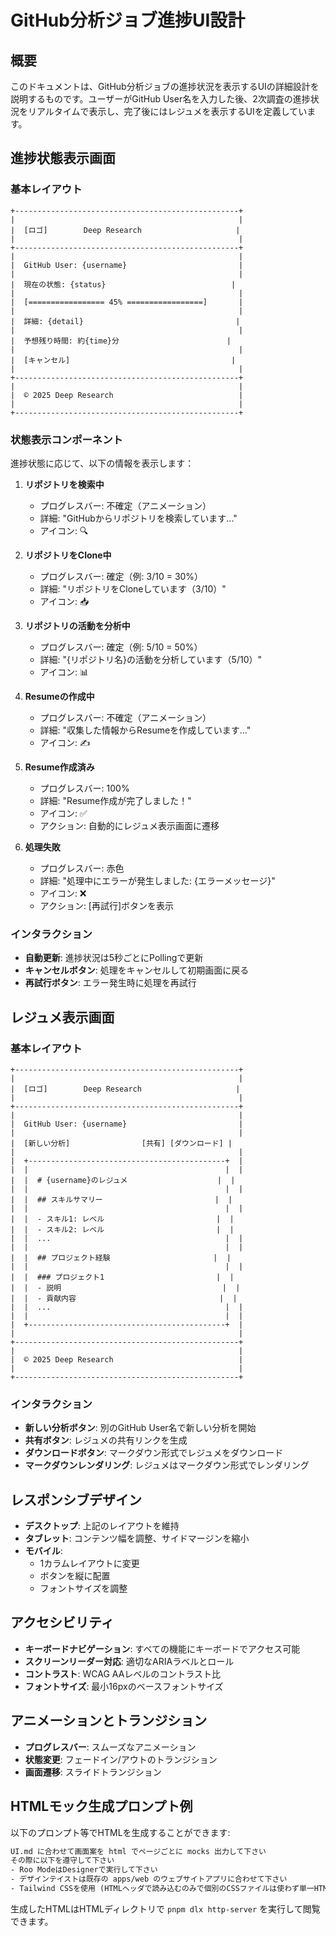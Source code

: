 # GitHub分析ジョブ進捗UI設計

## 概要

このドキュメントは、GitHub分析ジョブの進捗状況を表示するUIの詳細設計を説明するものです。ユーザーがGitHub User名を入力した後、2次調査の進捗状況をリアルタイムで表示し、完了後にはレジュメを表示するUIを定義しています。

## 進捗状態表示画面

### 基本レイアウト

```
+--------------------------------------------------+
|                                                  |
|  [ロゴ]        Deep Research                     |
|                                                  |
+--------------------------------------------------+
|                                                  |
|  GitHub User: {username}                         |
|                                                  |
|  現在の状態: {status}                            |
|                                                  |
|  [================= 45% =================]       |
|                                                  |
|  詳細: {detail}                                  |
|                                                  |
|  予想残り時間: 約{time}分                        |
|                                                  |
|  [キャンセル]                                    |
|                                                  |
+--------------------------------------------------+
|                                                  |
|  © 2025 Deep Research                            |
|                                                  |
+--------------------------------------------------+
```

### 状態表示コンポーネント

進捗状態に応じて、以下の情報を表示します：

1. **リポジトリを検索中**
   - プログレスバー: 不確定（アニメーション）
   - 詳細: "GitHubからリポジトリを検索しています..."
   - アイコン: 🔍

2. **リポジトリをClone中**
   - プログレスバー: 確定（例: 3/10 = 30%）
   - 詳細: "リポジトリをCloneしています（3/10）"
   - アイコン: 📥

3. **リポジトリの活動を分析中**
   - プログレスバー: 確定（例: 5/10 = 50%）
   - 詳細: "{リポジトリ名}の活動を分析しています（5/10）"
   - アイコン: 📊

4. **Resumeの作成中**
   - プログレスバー: 不確定（アニメーション）
   - 詳細: "収集した情報からResumeを作成しています..."
   - アイコン: ✍️

5. **Resume作成済み**
   - プログレスバー: 100%
   - 詳細: "Resume作成が完了しました！"
   - アイコン: ✅
   - アクション: 自動的にレジュメ表示画面に遷移

6. **処理失敗**
   - プログレスバー: 赤色
   - 詳細: "処理中にエラーが発生しました: {エラーメッセージ}"
   - アイコン: ❌
   - アクション: [再試行]ボタンを表示

### インタラクション

- **自動更新**: 進捗状況は5秒ごとにPollingで更新
- **キャンセルボタン**: 処理をキャンセルして初期画面に戻る
- **再試行ボタン**: エラー発生時に処理を再試行

## レジュメ表示画面

### 基本レイアウト

```
+--------------------------------------------------+
|                                                  |
|  [ロゴ]        Deep Research                     |
|                                                  |
+--------------------------------------------------+
|                                                  |
|  GitHub User: {username}                         |
|                                                  |
|  [新しい分析]                [共有] [ダウンロード] |
|                                                  |
|  +--------------------------------------------+  |
|  |                                            |  |
|  |  # {username}のレジュメ                    |  |
|  |                                            |  |
|  |  ## スキルサマリー                         |  |
|  |                                            |  |
|  |  - スキル1: レベル                         |  |
|  |  - スキル2: レベル                         |  |
|  |  ...                                       |  |
|  |                                            |  |
|  |  ## プロジェクト経験                       |  |
|  |                                            |  |
|  |  ### プロジェクト1                         |  |
|  |  - 説明                                    |  |
|  |  - 貢献内容                                |  |
|  |  ...                                       |  |
|  |                                            |  |
|  +--------------------------------------------+  |
|                                                  |
+--------------------------------------------------+
|                                                  |
|  © 2025 Deep Research                            |
|                                                  |
+--------------------------------------------------+
```

### インタラクション

- **新しい分析ボタン**: 別のGitHub User名で新しい分析を開始
- **共有ボタン**: レジュメの共有リンクを生成
- **ダウンロードボタン**: マークダウン形式でレジュメをダウンロード
- **マークダウンレンダリング**: レジュメはマークダウン形式でレンダリング

## レスポンシブデザイン

- **デスクトップ**: 上記のレイアウトを維持
- **タブレット**: コンテンツ幅を調整、サイドマージンを縮小
- **モバイル**: 
  - 1カラムレイアウトに変更
  - ボタンを縦に配置
  - フォントサイズを調整

## アクセシビリティ

- **キーボードナビゲーション**: すべての機能にキーボードでアクセス可能
- **スクリーンリーダー対応**: 適切なARIAラベルとロール
- **コントラスト**: WCAG AAレベルのコントラスト比
- **フォントサイズ**: 最小16pxのベースフォントサイズ

## アニメーションとトランジション

- **プログレスバー**: スムーズなアニメーション
- **状態変更**: フェードイン/アウトのトランジション
- **画面遷移**: スライドトランジション

## HTMLモック生成プロンプト例

以下のプロンプト等でHTMLを生成することができます:

```html
UI.md に合わせて画面案を html でページごとに mocks 出力して下さい
その際に以下を遵守して下さい
- Roo ModeはDesignerで実行して下さい
- デザインテイストは既存の apps/web のウェブサイトアプリに合わせて下さい
- Tailwind CSSを使用 (HTMLヘッダで読み込むのみで個別のCSSファイルは使わず単一HTMLで画面表示可能とする)
```

生成したHTMLはHTMLディレクトリで `pnpm dlx http-server` を実行して閲覧できます。